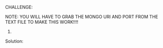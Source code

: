 CHALLENGE:

NOTE: YOU WILL HAVE TO GRAB THE MONGO URI AND PORT FROM THE TEXT FILE TO MAKE THIS WORK!!!!

1. 

Solution:
